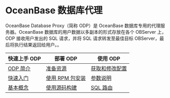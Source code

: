 # OceanBase 数据库代理


OceanBase Database Proxy（简称 ODP）是 OceanBase 数据库专用的代理服务器。OceanBase 数据库的用户数据以多副本的形式存放在各个 OBServer 上，ODP 接收用户发出的 SQL 请求，并将 SQL 请求转发至最佳目标 OBServer，最后将执行结果返回给用户。。



|             快速上手 ODP     |                      部署 ODP                      | 使用 ODP   |
|----------------------------|-------------------------------------|-------------------------------------|
| [ODP 简介](../../1.about-odp/1.what-is-oceanbase-database-proxy.md)      | [准备资源](../../3.installation-and-deployment/1.prepare-resources.md)        |[获取和修改配置](../../4.user-guide/1.configuration/1.get-and-modify-configuration.md) |
| [快速入门](../../2.quickstart.md)                                        | [使用 RPM 包安装](../../3.installation-and-deployment/2.install-odp-by-using-rpm-packages.md)               |[参数说明](../../4.user-guide/1.configuration/2.parameters.md)  |
|   [基本概念](../../1.about-odp/2.noun-interpretation.md)                 | [使用源码构建](../..//3.installation-and-deployment/3.compile-odp.md)                       |[SQL 路由](../../4.user-guide/2.sql-routing/1.create-and-update-the-root-service-list.md)  |


